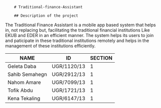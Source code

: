         # Traditional-finance-Assistant

        ## Description of the project
        
The Traditional Finance Assistant is a mobile app based system that helps in, not replacing but, facilitating the traditional financial institutions
Like EKUB and EDER in an efficient manner.
The system helps its users to join and paticipate in these traditional institutions remotely and helps in the management of these institutions efficiently.




| NAME           |       ID       |       SECTION      |
| ---------------|--------------- |------------------- |
| Geleta Daba    | UGR/1120/13    |         1          |
| Sahib Semahegn | UGR/2912/13    |         1          |
| Nahom Amare    | UGR/7099/13    |         1          |
| Tofik Abdu     | UGR/1721/13    |         1          |
| Kena Tekaling  | UGR/6147/13    |         1          |

